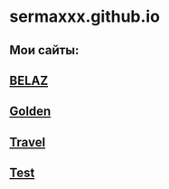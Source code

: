 # sermaxxx.github.io
## Мои сайты: 
## [BELAZ](https://sermaxxx.github.io/belaz/index.html)
## [Golden](https://sermaxxx.github.io/Golden/index.html)
## [Travel](https://sermaxxx.github.io/Travel/index.html)
## [Test](https://sermaxxx.github.io/free-psd/index.html)


